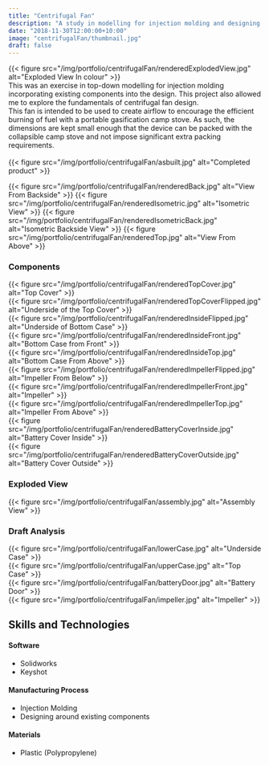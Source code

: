 ```yaml
---
title: "Centrifugal Fan"
description: "A study in modelling for injection molding and designing around existing components.  This project also allowed me to explore the fundamentals of centrifugal fan design."
date: "2018-11-30T12:00:00+10:00"
image: "centrifugalFan/thumbnail.jpg"
draft: false
---
```


<div class="row">
    <div class="6u 12u$(medium)">
        {{< figure src="/img/portfolio/centrifugalFan/renderedExplodedView.jpg" alt="Exploded View In colour" >}}
    </div>
    <div class="6u 12u$(medium)">
        This was an exercise in top-down modelling for injection molding incorporating existing components into the design.  This project also allowed me to explore the fundamentals of centrifugal fan design. 
        </br>
        This fan is intended to be used to create airflow to encourage the efficient burning of fuel with a portable gasification camp stove. As such, the dimensions are kept small enough that the device can be packed with the collapsible camp stove and not impose significant extra packing requirements. 
        </br>
        </br>
        {{< figure src="/img/portfolio/centrifugalFan/asbuilt.jpg" alt="Completed product" >}}
    </div>
</div>


{{< figure src="/img/portfolio/centrifugalFan/renderedBack.jpg" alt="View From Backside" >}}
{{< figure src="/img/portfolio/centrifugalFan/renderedIsometric.jpg" alt="Isometric View" >}}
{{< figure src="/img/portfolio/centrifugalFan/renderedIsometricBack.jpg" alt="Isometric Backside View" >}}
{{< figure src="/img/portfolio/centrifugalFan/renderedTop.jpg" alt="View From Above" >}}

### Components

<div class="row">
    <div class="6u 12u$(medium)">
        {{< figure src="/img/portfolio/centrifugalFan/renderedTopCover.jpg" alt="Top Cover" >}}
    </div>
    <div class="6u 12u$(medium)">
        {{< figure src="/img/portfolio/centrifugalFan/renderedTopCoverFlipped.jpg" alt="Underside of the Top Cover" >}}
    </div>
</div>

<div class="row">
    <div class="4u 12u$(medium)">
        {{< figure src="/img/portfolio/centrifugalFan/renderedInsideFlipped.jpg" alt="Underside of Bottom Case" >}}
    </div>
    <div class="4u 12u$(medium)">
        {{< figure src="/img/portfolio/centrifugalFan/renderedInsideFront.jpg" alt="Bottom Case from Front" >}}
    </div>
    <div class="4u 12u$(medium)">
        {{< figure src="/img/portfolio/centrifugalFan/renderedInsideTop.jpg" alt="Bottom Case From Above" >}}
    </div>
</div>

<div class="row">
    <div class="4u 12u$(medium)">
        {{< figure src="/img/portfolio/centrifugalFan/renderedImpellerFlipped.jpg" alt="Impeller From Below" >}}
    </div>
    <div class="4u 12u$(medium)">
        {{< figure src="/img/portfolio/centrifugalFan/renderedImpellerFront.jpg" alt="Impeller" >}}
    </div>
    <div class="4u 12u$(medium)">
        {{< figure src="/img/portfolio/centrifugalFan/renderedImpellerTop.jpg" alt="Impeller From Above" >}}
    </div>
</div>
        
<div class="row">
    <div class="6u 12u$(medium)">
        {{< figure src="/img/portfolio/centrifugalFan/renderedBatteryCoverInside.jpg" alt="Battery Cover Inside" >}}
    </div>
    <div class="6u 12u$(medium)">
        {{< figure src="/img/portfolio/centrifugalFan/renderedBatteryCoverOutside.jpg" alt="Battery Cover Outside" >}}
    </div>
</div>

<div class="row">
    <div class="4u 12u$(medium)">
    </div>
    <div class="4u 12u$(medium)">
    </div>
    <div class="4u 12u$(medium)">
    </div>
</div>

<div class="row">
    <div class="6u 12u$(medium)">
    </div>
    <div class="6u 12u$(medium)">
    </div>
</div>

### Exploded View

{{< figure src="/img/portfolio/centrifugalFan/assembly.jpg" alt="Assembly View" >}}

### Draft Analysis
{{< figure src="/img/portfolio/centrifugalFan/lowerCase.jpg" alt="Underside Case" >}}
</br>
{{< figure src="/img/portfolio/centrifugalFan/upperCase.jpg" alt="Top Case" >}}
</br>
{{< figure src="/img/portfolio/centrifugalFan/batteryDoor.jpg" alt="Battery Door" >}}
</br>
{{< figure src="/img/portfolio/centrifugalFan/impeller.jpg" alt="Impeller" >}}


Skills and Technologies
-----

#### Software
- Solidworks
- Keyshot

#### Manufacturing Process
- Injection Molding
- Designing around existing components

#### Materials
- Plastic (Polypropylene)

